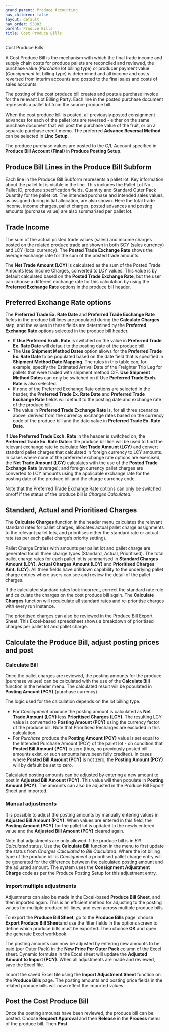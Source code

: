 ```yaml
---
grand_parent: Produce Accounting
has_children: false
layout: default
nav_order: 53003
parent: Produce Bills
title: Cost Produce Bills
---
```


Cost Produce Bills

A Cost Produce Bill is the mechanism with which the final trade income and supply chain costs for produce pallets are reconciled and reviewed, the purchase value (*Purchase* lot billing type) or producer payment value (*Consignment* lot billing type) is determined and all income and costs reversed from interim accounts and posted to the final sales and costs of sales accounts.




The posting of the cost produce bill creates and posts a purchase invoice for the relevant Lot Billing Party. Each line in the posted purchase document represents a pallet lot from the source produce bill.




When the cost produce bill is posted, all previously posted consignment advances for each of the pallet lots are reversed - either on the same purchase document that will post the purchase value of the fruit, or on a separate purchase credit memo. The preferred **Advance Reversal Method** can be selected in **Linc Setup**.




The produce purchase values are posted to the G/L Account specified in **Produce Bill Account (Final)** in **Produce Posting Setup**.




Produce Bill Lines in the Produce Bill Subform
----------------------------------------------

Each line in the Produce Bill Subform represents a pallet lot. Key information about the pallet lot is visible in the line. This includes the Pallet Lot No., Pallet ID, produce specification fields, Quantity and Standard Outer Pack Quantity for the pallet lot. The intended purchase and intended sales values, as assigned during initial allocation, are also shown. Here the total trade income, income charges, pallet charges, posted advances and posting amounts (purchase value) are also summarised per pallet lot.




Trade Income
------------

The sum of the actual posted trade values (sales) and income charges posted on the related produce trade are shown in both SCY (sales currency) and LCY (local currency). The **Posted Trade Exchange Rate** shows the average exchange rate for the sum of the posted trade amounts.




The **Net Trade Amount (LCY)** is calculated as the sum of the Posted Trade Amounts less Income Charges, converted to LCY values. This value is by default calculated based on the **Posted Trade Exchange Rate**, but the user can choose a different exchange rate for this calculation by using the **Preferred Exchange Rate** options in the produce bill header.




Preferred Exchange Rate options
-------------------------------

The **Preferred Trade Ex. Rate Date** and **Preferred Trade Exchange Rate** fields in the produce bill lines are populated during the **Calculate Charges** step, and the values in these fields are determined by the **Preferred Exchange Rate** options selected in the produce bill header.

* If **Use Preferred Exch. Rate** is switched on the value in **Preferred Trade Ex. Rate Date** will default to the posting date of the produce bill.
* The **Use Shipment Method Dates** option allows for the **Preferred Trade Ex. Rate Date** to be populated based on the date field that is specified in **Shipment Method Date Mapping**. The rules in this table can, for example, specify the Estimated Arrival Date of the Freighter Trip Leg for pallets that were traded with shipment method CIF. **Use Shipment Method Dates** can only be switched on if Use **Preferred Trade Exch. Rate** is also selected.
* If none of the Preferred Exchange Rate options are selected in the header, the **Preferred Trade Ex. Rate Date** and **Preferred Trade Exchange Rate** fields will default to the posting date and exchange rate of the produce bill.
* The value in **Preferred Trade Exchange Rate** is, for all three scenarios above, derived from the currency exchange rates based on the currency code of the produce bill and the date value in **Preferred Trade Ex. Rate Date**.

If **Use Preferred Trade Exch. Rate** in the header is switched on, the **Preferred Trade Ex. Rate Date**in the produce bill line will be used to find the relevant exchange rate to calculate **Net Trade Amount (LCY)** and convert standard pallet charges that calculated in foreign currency to LCY amounts. In cases where none of the preferred exchange rate options are exercised, the **Net Trade Amount (LCY)** calculates with the use of the **Posted Trade Exchange Rate** (average); and foreign currency pallet charges are converted to LCY amounts using the applicable exchange rate for the posting date of the produce bill and the charge currency code.




Note that the Preferred Trade Exchange Rate options can only be switched on/off if the status of the produce bill is *Charges Calculated*.




Standard, Actual and Prioritised Charges
----------------------------------------

The **Calculate Charges** function in the header menu calculates the relevant standard rates for pallet charges, allocates actual pallet charge assignments to the relevant pallet lots, and prioritises either the standard rate or actual rate (as per each pallet charge’s priority setting).




Pallet Charge Entries with amounts per pallet lot and pallet charge are generated for all three charge types (Standard, Actual, Prioritised). The total pallet charge rates for each pallet lot is summarised in **Standard Charges Amount (LCY)**, **Actual Charges Amount (LCY)** and **Prioritised Charges Amt. (LCY)**. All three fields have drilldown capability to the underlying pallet charge entries where users can see and review the detail of the pallet charges.




If the calculated standard rates look incorrect, correct the standard rate rule and calculate the charges on the cost produce bill again. The **Calculate Charges** function will recalculate all standard rates and re-prioritise charges with every run instance.




The prioritised charges can also be reviewed in the Produce Bill Export Sheet. This Excel-based spreadsheet shows a breakdown of prioritised charges per pallet lot and pallet charge.




Calculate the Produce Bill, adjust posting prices and post
----------------------------------------------------------

### **Calculate Bill**

Once the pallet charges are reviewed, the posting amounts for the produce (purchase values) can be calculated with the use of the **Calculate Bill** function in the header menu. The calculated result will be populated in **Posting Amount (PCY)** (purchase currency).




The logic used for the calculation depends on the lot billing type.

* For *Consignment* produce the posting amount is calculated as **Net Trade Amount (LCY)** less **Prioritised Charges (LCY)**. The resulting LCY value is converted to **Posting Amount (PCY)** using the currency factor of the produce bill. Note that Prioritised Recharges are excluded in this calculation.
* For *Purchase* produce the **Posting Amount (PCY)** value is set equal to the Intended Purchase Amount (PCY) of the pallet lot - on condition that **Posted Bill Amount (PCY)** is zero (thus, no previously posted bill amounts exist, or such amounts have been fully credited). In cases where **Posted Bill Amount (PCY)** is not zero, the **Posting Amount (PCY)** will by default be set to zero.




Calculated posting amounts can be adjusted by entering a new amount to post in **Adjusted Bill Amount (PCY)**. This value will then populate in **Posting Amount (PCY)**. The amounts can also be adjusted in the Produce Bill Export Sheet and imported.




### **Manual adjustments**

It is possible to adjust the posting amounts by manually entering values in **Adjusted Bill Amount (PCY)**. When values are entered in this field, the **Posting Amount (PCY)** for the pallet lot is updated to the newly entered value and the **Adjusted Bill Amount (PCY)** cleared again.




Note that adjustments are only allowed if the produce bill is in *Bill Calculated* status. Use the **Calculate Bill** function in the menu to first update the status from *Charges Calculated* to *Bill Calculated*. Where the lot billing type of the produce bill is *Consignment* a prioritised pallet charge entry will be generated for the difference between the calculated posting amount and the adjusted amount. The system uses the **Consignment Adjustment Charge** code as per the Produce Posting Setup for this adjustment entry.




### **Import multiple adjustments**

Adjustments can also be made in the Excel-based **Produce Bill Sheet**, and then imported again. This is an efficient method for adjusting to the posting values for multiple produce bill lines, and even across multiple produce bills.




To export the **Produce Bill Sheet**, go to the **Produce Bills** page, choose **Export Produce Bill Sheet**and use the filter fields in the options screen to define which produce bills must be exported. Then choose **OK** and open the generate Excel workbook.




The posting amounts can now be adjusted by entering new amounts to be paid (per Outer Pack) in the **New Price Per Outer Pack** column of the Excel sheet. Dynamic formulas in the Excel sheet will update the **Adjusted Amount to Import (PCY)**. When all adjustments are made and reviewed, save the Excel file.




Import the saved Excel file using the **Import Adjustment Sheet** function on the **Produce Bills** page. The posting amounts and posting price fields in the related produce bills will now reflect the imported values.




Post the Cost Produce Bill
--------------------------

Once the posting amounts have been reviewed, the produce bill can be posted. Choose **Request Approval** and then **Release** in the **Process** menu of the produce bill. Then **Post**